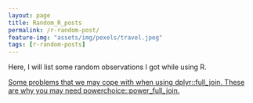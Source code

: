```yaml
---
layout: page
title: Random_R_posts
permalink: /r-random-post/
feature-img: "assets/img/pexels/travel.jpeg"
tags: [r-random-posts]
---
```

Here, I will list some random observations I got while using R. 

[Some problems that we may cope with when using dplyr::full_join. These are why you may need powerchoice::power_full_join.](https://tranktle.github.io/some_random_r_observation/)
